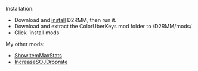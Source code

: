 Installation:

- Download and [install](https://www.nexusmods.com/diablo2resurrected/mods/169) D2RMM, then run it.
- Download and extract the ColorUberKeys mod folder to /D2RMM/mods/
- Click 'install mods'

My other mods:
- [ShowItemMaxStats](https://github.com/edipo2s/ShowItemMaxStats)
- [IncreaseSOJDroprate](https://github.com/edipo2s/IncreaseSOJDroprate)
  
